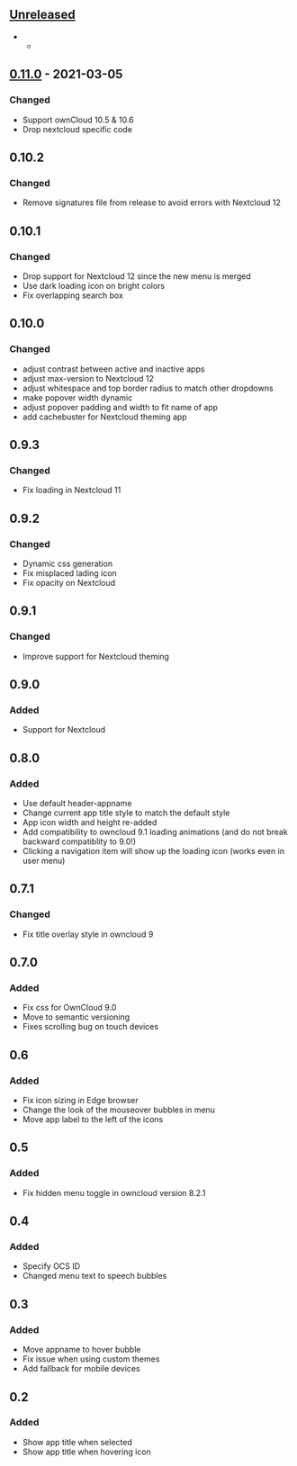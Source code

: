 ## [Unreleased]

- -

## [0.11.0] - 2021-03-05
### Changed
- Support ownCloud 10.5 & 10.6
- Drop nextcloud specific code

## 0.10.2
### Changed
- Remove signatures file from release to avoid errors with Nextcloud 12

## 0.10.1
### Changed
- Drop support for Nextcloud 12 since the new menu is merged
- Use dark loading icon on bright colors
- Fix overlapping search box

## 0.10.0
### Changed
- adjust contrast between active and inactive apps
- adjust max-version to Nextcloud 12
- adjust whitespace and top border radius to match other dropdowns
- make popover width dynamic
- adjust popover padding and width to fit name of app
- add cachebuster for Nextcloud theming app

## 0.9.3
### Changed
- Fix loading in Nextcloud 11

## 0.9.2
### Changed
- Dynamic css generation
- Fix misplaced lading icon
- Fix opacity on Nextcloud

## 0.9.1
### Changed
- Improve support for Nextcloud theming

## 0.9.0
### Added
- Support for Nextcloud

## 0.8.0
### Added
- Use default header-appname
- Change current app title style to match the default style
- App icon width and height re-added
- Add compatibility to owncloud 9.1 loading animations (and do not break backward compatiblity to 9.0!)
- Clicking a navigation item will show up the loading icon (works even in user menu)

## 0.7.1
### Changed
- Fix title overlay style in owncloud 9

## 0.7.0
### Added
- Fix css for OwnCloud 9.0
- Move to semantic versioning
- Fixes scrolling bug on touch devices

## 0.6
### Added
- Fix icon sizing in Edge browser
- Change the look of the mouseover bubbles in menu 
- Move app label to the left of the icons

## 0.5
### Added
- Fix hidden menu toggle in owncloud version 8.2.1

## 0.4
### Added
- Specify OCS ID
- Changed menu text to speech bubbles

## 0.3
### Added
- Move appname to hover bubble
- Fix issue when using custom themes
- Add fallback for mobile devices

## 0.2
### Added
- Show app title when selected
- Show app title when hovering icon


[Unreleased]: https://github.com/owncloud/direct_menu/compare/v0.11.0...master
[0.11.0]: https://github.com/owncloud/admin_audit/compare/v0.10.2...v0.11.0
